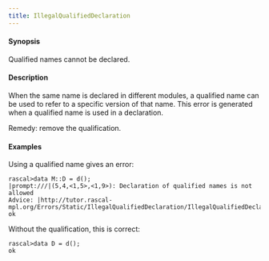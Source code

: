 ```yaml
---
title: IllegalQualifiedDeclaration
---
```


#### Synopsis

Qualified names cannot be declared.

#### Description

When the same name is declared in different modules, a qualified name can be used to refer to a specific version of that name.
This error is generated when a qualified name is used in a declaration.

Remedy: remove the qualification.

#### Examples

Using a qualified name gives an error:

```rascal-shell ,error
rascal>data M::D = d();
|prompt:///|(5,4,<1,5>,<1,9>): Declaration of qualified names is not allowed
Advice: |http://tutor.rascal-mpl.org/Errors/Static/IllegalQualifiedDeclaration/IllegalQualifiedDeclaration.html|
ok
```
Without the qualification, this is correct:

```rascal-shell ,continue,error
rascal>data D = d();
ok
```


